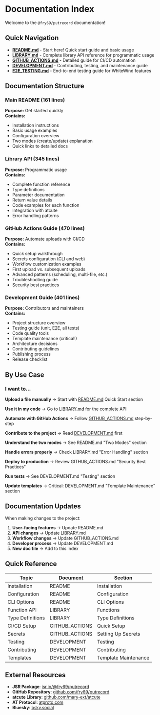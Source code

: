 # Documentation Index

Welcome to the `@fry69/putrecord` documentation!

## Quick Navigation

- **[README.md](../README.md)** - Start here! Quick start guide and basic usage
- **[LIBRARY.md](LIBRARY.md)** - Complete library API reference for programmatic
  usage
- **[GITHUB_ACTIONS.md](GITHUB_ACTIONS.md)** - Detailed guide for CI/CD
  automation
- **[DEVELOPMENT.md](DEVELOPMENT.md)** - Contributing, testing, and maintenance
  guide
- **[E2E_TESTING.md](E2E_TESTING.md)** - End-to-end testing guide for WhiteWind
  features

## Documentation Structure

### Main README (161 lines)

**Purpose:** Get started quickly\
**Contains:**

- Installation instructions
- Basic usage examples
- Configuration overview
- Two modes (create/update) explanation
- Quick links to detailed docs

### Library API (345 lines)

**Purpose:** Programmatic usage\
**Contains:**

- Complete function reference
- Type definitions
- Parameter documentation
- Return value details
- Code examples for each function
- Integration with atcute
- Error handling patterns

### GitHub Actions Guide (470 lines)

**Purpose:** Automate uploads with CI/CD\
**Contains:**

- Quick setup walkthrough
- Secrets configuration (CLI and web)
- Workflow customization examples
- First upload vs. subsequent uploads
- Advanced patterns (scheduling, multi-file, etc.)
- Troubleshooting guide
- Security best practices

### Development Guide (401 lines)

**Purpose:** Contributors and maintainers\
**Contains:**

- Project structure overview
- Testing guide (unit, E2E, all tests)
- Code quality tools
- Template maintenance (critical!)
- Architecture decisions
- Contributing guidelines
- Publishing process
- Release checklist

## By Use Case

### I want to...

**Upload a file manually** → Start with [README.md](../README.md) Quick Start
section

**Use it in my code** → Go to [LIBRARY.md](LIBRARY.md) for the complete API

**Automate with GitHub Actions** → Follow [GITHUB_ACTIONS.md](GITHUB_ACTIONS.md)
step-by-step

**Contribute to the project** → Read [DEVELOPMENT.md](DEVELOPMENT.md) first

**Understand the two modes** → See README.md "Two Modes" section

**Handle errors properly** → Check LIBRARY.md "Error Handling" section

**Deploy to production** → Review GITHUB_ACTIONS.md "Security Best Practices"

**Run tests** → See DEVELOPMENT.md "Testing" section

**Update templates** → Critical: DEVELOPMENT.md "Template Maintenance" section

## Documentation Updates

When making changes to the project:

1. **User-facing features** → Update README.md
2. **API changes** → Update LIBRARY.md
3. **Workflow changes** → Update GITHUB_ACTIONS.md
4. **Developer process** → Update DEVELOPMENT.md
5. **New doc file** → Add to this index

## Quick Reference

| Topic            | Document       | Section              |
| ---------------- | -------------- | -------------------- |
| Installation     | README         | Installation         |
| Configuration    | README         | Configuration        |
| CLI Options      | README         | CLI Options          |
| Function API     | LIBRARY        | Functions            |
| Type Definitions | LIBRARY        | Type Definitions     |
| CI/CD Setup      | GITHUB_ACTIONS | Quick Setup          |
| Secrets          | GITHUB_ACTIONS | Setting Up Secrets   |
| Testing          | DEVELOPMENT    | Testing              |
| Contributing     | DEVELOPMENT    | Contributing         |
| Templates        | DEVELOPMENT    | Template Maintenance |

## External Resources

- **JSR Package**: [jsr.io/@fry69/putrecord](https://jsr.io/@fry69/putrecord)
- **GitHub Repository**:
  [github.com/fry69/putrecord](https://github.com/fry69/putrecord)
- **atcute Library**:
  [github.com/mary-ext/atcute](https://github.com/mary-ext/atcute)
- **AT Protocol**: [atproto.com](https://atproto.com)
- **Bluesky**: [bsky.social](https://bsky.social)
